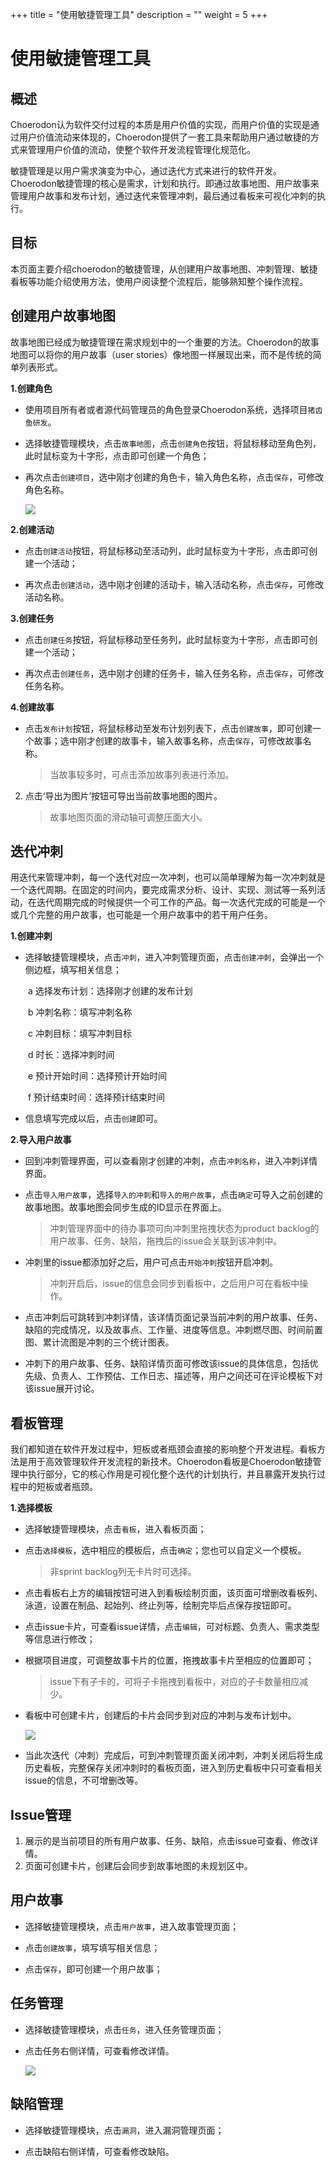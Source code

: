 ﻿+++
title = "使用敏捷管理工具"
description = ""
weight = 5
+++

# 使用敏捷管理工具
## 概述
Choerodon认为软件交付过程的本质是用户价值的实现，而用户价值的实现是通过用户价值流动来体现的，Choerodon提供了一套工具来帮助用户通过敏捷的方式来管理用户价值的流动，使整个软件开发流程管理化规范化。

敏捷管理是以用户需求演变为中心，通过迭代方式来进行的软件开发。Choerodon敏捷管理的核心是需求，计划和执行。即通过故事地图、用户故事来管理用户故事和发布计划，通过迭代来管理冲刺，最后通过看板来可视化冲刺的执行。

## 目标

本页面主要介绍choerodon的敏捷管理，从创建用户故事地图、冲刺管理、敏捷看板等功能介绍使用方法，使用户阅读整个流程后，能够熟知整个操作流程。

<h2 id="1">创建用户故事地图</h2>

故事地图已经成为敏捷管理在需求规划中的一个重要的方法。Choerodon的故事地图可以将你的用户故事（user stories）像地图一样展现出来，而不是传统的简单列表形式。

 **1.创建角色**
 

 - 使用项目所有者或者源代码管理员的角色登录Choerodon系统，选择项目`猪齿鱼研发`。
 
 - 选择敏捷管理模块，点击`故事地图`，点击`创建角色`按钮，将鼠标移动至角色列，此时鼠标变为十字形，点击即可创建一个角色；
 
 - 再次点击`创建项目`，选中刚才创建的角色卡，输入角色名称，点击`保存`，可修改角色名称。

      ![](/docs/quick-start/image/story-map.png)
  

 **2.创建活动**

 - 点击`创建活动`按钮，将鼠标移动至活动列，此时鼠标变为十字形，点击即可创建一个活动；
 
 - 再次点击`创建活动`，选中刚才创建的活动卡，输入活动名称，点击`保存`，可修改活动名称。

**3.创建任务**

 - 点击`创建任务`按钮，将鼠标移动至任务列，此时鼠标变为十字形，点击即可创建一个活动；
 
 - 再次点击`创建任务`，选中刚才创建的任务卡，输入任务名称，点击`保存`，可修改任务名称。

**4.创建故事**


 - 点击`发布计划`按钮，将鼠标移动至发布计划列表下，点击`创建故事`，即可创建一个故事；选中刚才创建的故事卡，输入故事名称，点击`保存`，可修改故事名称。
   <blockquote class="note">
     当故事较多时，可点击添加故事列表进行添加。
    </blockquote>
2. 点击‘导出为图片’按钮可导出当前故事地图的图片。
   <blockquote class="note">
    故事地图页面的滑动轴可调整压面大小。
    </blockquote>

<h2 id="1">迭代冲刺</h2>

用迭代来管理冲刺，每一个迭代对应一次冲刺，也可以简单理解为每一次冲刺就是一个迭代周期。在固定的时间内，要完成需求分析、设计、实现、测试等一系列活动，在迭代周期完成的时候提供一个可工作的产品。每一次迭代完成的可能是一个或几个完整的用户故事，也可能是一个用户故事中的若干用户任务。

**1.创建冲刺**

 - 选择敏捷管理模块，点击`冲刺`，进入冲刺管理页面，点击`创建冲刺`，会弹出一个侧边框，填写相关信息；
 
　　a 选择发布计划：选择刚才创建的发布计划
	
　　b 冲刺名称：填写冲刺名称

　　c 冲刺目标：填写冲刺目标

　　d 时长：选择冲刺时间
	
　　e 预计开始时间：选择预计开始时间
	
　　f 预计结束时间：选择预计结束时间

 - 信息填写完成以后，点击`创建`即可。

**2.导入用户故事**

 - 回到冲刺管理界面，可以查看刚才创建的冲刺，点击`冲刺名称`，进入冲刺详情界面。
 
 - 点击`导入用户故事`，选择`导入的冲刺`和`导入的用户故事`，点击`确定`可导入之前创建的故事地图。故事地图会同步生成的ID显示在界面上。
 
    <blockquote class="note">
   冲刺管理界面中的待办事项可向冲刺里拖拽状态为product backlog的用户故事、任务、缺陷，拖拽后的issue会关联到该冲刺中。
    </blockquote>
	
 - 冲刺里的issue都添加好之后，用户可点击`开始冲刺`按钮开启冲刺。
 
    <blockquote class="note">
    冲刺开启后，issue的信息会同步到看板中，之后用户可在看板中操作。
    </blockquote>

 
 - 点击冲刺后可跳转到冲刺详情，该详情页面记录当前冲刺的用户故事、任务、缺陷的完成情况，以及故事点、工作量、进度等信息。冲刺燃尽图、时间前置图、累计流图是冲刺的三个统计图表。
 
 - 冲刺下的用户故事、任务、缺陷详情页面可修改该issue的具体信息，包括优先级、负责人、工作预估、工作日志、描述等，用户之间还可在评论模板下对该issue展开讨论。

<h2 id="1">看板管理</h2>

我们都知道在软件开发过程中，短板或者瓶颈会直接的影响整个开发进程。看板方法是用于高效管理软件开发流程的新技术。Choerodon看板是Choerodon敏捷管理中执行部分，它的核心作用是可视化整个迭代的计划执行，并且暴露开发执行过程中的短板或者瓶颈。

**1.选择模板**

 - 选择敏捷管理模块，点击`看板`，进入看板页面；
 
 - 点击`选择模板`，选中相应的模板后，点击`确定`；您也可以自定义一个模板。
   <blockquote class="warning">
      非sprint  backlog列无卡片时可选择。
    </blockquote>
 - 点击看板右上方的编辑按钮可进入到看板绘制页面，该页面可增删改看板列、泳道，设置在制品、起始列、终止列等，绘制完毕后点保存按钮即可。
 
 - 点击issue卡片，可查看issue详情，点击`编辑`，可对标题、负责人、需求类型等信息进行修改；
 
 - 根据项目进度，可调整故事卡片的位置，拖拽故事卡片至相应的位置即可；
    <blockquote class="note">
     issue下有子卡的，可将子卡拖拽到看板中，对应的子卡数量相应减少。
    </blockquote>
 
 - 看板中可创建卡片，创建后的卡片会同步到对应的冲刺与发布计划中。
 
      ![](/docs/quick-start/image/kanban.png)
 
 - 当此次迭代（冲刺）完成后，可到冲刺管理页面关闭冲刺，冲刺关闭后将生成历史看板，完整保存关闭冲刺时的看板页面，进入到历史看板中只可查看相关issue的信息，不可增删改等。

<h2 id="1">Issue管理</h2>

 1. 展示的是当前项目的所有用户故事、任务、缺陷，点击issue可查看、修改详情。
 2. 页面可创建卡片，创建后会同步到故事地图的未规划区中。

<h2 id="1">用户故事</h2>

 - 选择敏捷管理模块，点击`用户故事`，进入故事管理页面；
 
 - 点击`创建故事`，填写填写相关信息；
	  
 - 点击`保存`，即可创建一个用户故事；


<h2 id="1">任务管理</h2>

 - 选择敏捷管理模块，点击`任务`，进入任务管理页面；
 
 - 点击任务右侧详情，可查看修改详情。
	  
      ![](/docs/quick-start/image/renwu.png)


<h2 id="1">缺陷管理</h2>

 - 选择敏捷管理模块，点击`漏洞`，进入漏洞管理页面；
	  
 - 点击缺陷右侧详情，可查看修改缺陷。

